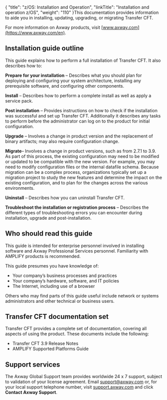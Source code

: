 {
    "title": "z/OS: Installation and Operation",
    "linkTitle": "Installation and operation z/OS",
    "weight": "110"
}This documentation provides information to aide you in installing, updating, upgrading, or migrating <span class="mc-variable axway_variables.Component_Short_Name variable">Transfer CFT</span>.

For more information on Axway products, visit [www.axway.com](https://www.axway.com/en).

## Installation guide outline

This guide explains how to perform a full installation of <span class="mc-variable axway_variables.Component_Long_Name variable">Transfer CFT</span>. It also describes how to:

**Prepare for your installation** – Describes what you should plan for deploying and configuring your system architecture, installing any prerequisite software, and configuring other components.

**Install** – Describes how to perform a complete install as well as apply a service pack.

**Post installation** – Provides instructions on how to check if the installation was successful and set up <span class="mc-variable axway_variables.Component_Short_Name variable">Transfer CFT</span>. Additionally it describes any tasks to perform before the administrator can log on to the product for initial configuration.

**Upgrade** – Involves a change in product version and the replacement of binary artifacts; may also require configuration change.

**Migrate**– Involves a change in product versions, such as from 2.7.1 to <span class="mc-variable axway_variables.Component_Version variable">3.9</span>. As part of this process, the existing configuration may need to be modified or updated to be compatible with the new version. For example, you may need to modify configuration files or the internal datafile schema. Because migration can be a complex process, organizations typically set up a migration project to study the new features and determine the impact on the existing configuration, and to plan for the changes across the various environments.

**Uninstall** – Describes how you can uninstall <span class="mc-variable axway_variables.Component_Short_Name variable">Transfer CFT</span>.

**Troubleshoot the installation or registration process** – Describes the different types of troubleshooting errors you can encounter during installation, upgrade and post-installation.

## Who should read this guide

This guide is intended for enterprise personnel involved in installing software and Axway Professional Services personnel. Familiarity with <span class="mc-variable axway_variables.Platform_or_Suite_Short_Name variable">AMPLIFY</span> products is recommended.

This guide presumes you have knowledge of:

-   Your company’s business processes and practices
-   Your company’s hardware, software, and IT policies
-   The Internet, including use of a browser

Others who may find parts of this guide useful include network or systems administrators and other technical or business users.

## <span class="mc-variable suite_variables.TransferCFTName variable">Transfer CFT</span> documentation set

Transfer CFT provides a complete set of documentation, covering all aspects of using the product. These documents include the following:

-   <span class="mc-variable axway_variables.Component_Short_Name variable">Transfer CFT</span> <span class="mc-variable Primary.Transfer_CFT version_long variable">3.9</span> Release Notes
-   <span class="mc-variable axway_variables.Platform_or_Suite_Long_Name variable">AMPLIFY</span> Supported Platforms Guide

## Support services

The <span class="mc-variable axway_variables.Company_Name variable">Axway</span> Global Support team provides worldwide 24 x 7 support, subject to validation of your license agreement. Email [support@axway.com](#) or, for your local support telephone number, visit [support.axway.com](https://support.axway.com/) and click **Contact Axway Support**.
